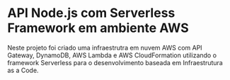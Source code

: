 
# API Node.js com Serverless Framework em ambiente AWS
 
Neste projeto foi criado uma infraestrutra em nuvem AWS com API Gateway, DynamoDB, AWS Lambda e AWS CloudFormation utilizando o framework Serverless para o desenvolvimento baseada em Infraestrutura as a Code.




